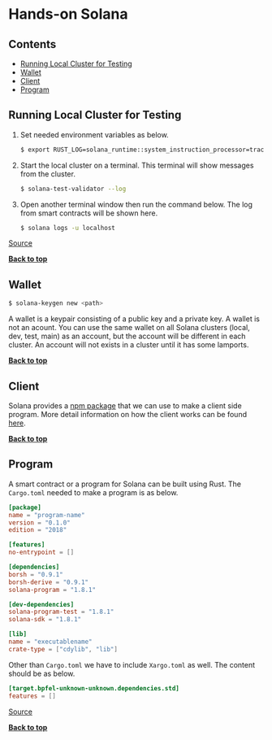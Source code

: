 # Hands-on Solana

## Contents

- [Running Local Cluster for Testing](#running-local-cluster-for-testing)
- [Wallet](#wallet)
- [Client](#client)
- [Program](#program)

## Running Local Cluster for Testing

1. Set needed environment variables as below.

   ```bash
   $ export RUST_LOG=solana_runtime::system_instruction_processor=trace,solana_runtime::message_processor=info,solana_bpf_loader=debug,solana_rbpf=debug
   ```

2. Start the local cluster on a terminal. This terminal will show messages from the cluster.

   ```bash
   $ solana-test-validator --log
   ```

3. Open another terminal window then run the command below. The log from smart contracts will be shown here.

   ```bash
   $ solana logs -u localhost
   ```

[Source](https://docs.solana.com/developing/on-chain-programs/debugging)

[**Back to top**](#contents)

## Wallet

```bash
$ solana-keygen new <path>
```

A wallet is a keypair consisting of a public key and a private key. A wallet is not an acount. You can use the same wallet on all Solana clusters (local, dev, test, main) as an account, but the account will be different in each cluster. An account will not exists in a cluster until it has some lamports.

[**Back to top**](#contents)

## Client

Solana provides a [npm package](https://www.npmjs.com/package/@solana/web3.js) that we can use to make a client side program. More detail information on how the client works can be found [here](./client).

[**Back to top**](#contents)

## Program

A smart contract or a program for Solana can be built using Rust. The `Cargo.toml` needed to make a program is as below.

```toml
[package]
name = "program-name"
version = "0.1.0"
edition = "2018"

[features]
no-entrypoint = []

[dependencies]
borsh = "0.9.1"
borsh-derive = "0.9.1"
solana-program = "1.8.1"

[dev-dependencies]
solana-program-test = "1.8.1"
solana-sdk = "1.8.1"

[lib]
name = "executablename"
crate-type = ["cdylib", "lib"]
```

Other than `Cargo.toml` we have to include `Xargo.toml` as well. The content should be as below.

```toml
[target.bpfel-unknown-unknown.dependencies.std]
features = []
```

[Source](https://docs.solana.com/developing/on-chain-programs/developing-rust)

[**Back to top**](#contents)
